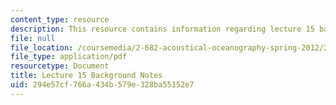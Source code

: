 ```yaml
---
content_type: resource
description: This resource contains information regarding lecture 15 background notes.
file: null
file_location: /coursemedia/2-682-acoustical-oceanography-spring-2012/294e57cf766a434b579e328ba55152e7_MIT2_682S12_bglec15.pdf
file_type: application/pdf
resourcetype: Document
title: Lecture 15 Background Notes
uid: 294e57cf-766a-434b-579e-328ba55152e7
---
```

